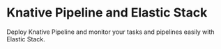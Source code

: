 # Knative Pipeline and Elastic Stack

Deploy Knative Pipeline and monitor your tasks and pipelines easily with Elastic Stack.

